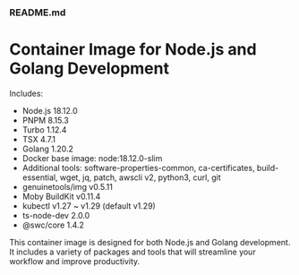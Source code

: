 ### README.md
Container Image for Node.js and Golang Development
==================================================
Includes:
- Node.js 18.12.0
- PNPM 8.15.3
- Turbo 1.12.4
- TSX 4.7.1
- Golang 1.20.2
- Docker base image: node:18.12.0-slim
- Additional tools: software-properties-common, ca-certificates, build-essential, wget, jq, patch, awscli v2, python3, curl, git
- genuinetools/img v0.5.11
- Moby BuildKit v0.11.4
- kubectl v1.27 ~ v1.29 (default v1.29)
- ts-node-dev 2.0.0
- @swc/core 1.4.2

This container image is designed for both Node.js and Golang development. It includes a variety of packages and tools that will streamline your workflow and improve productivity.